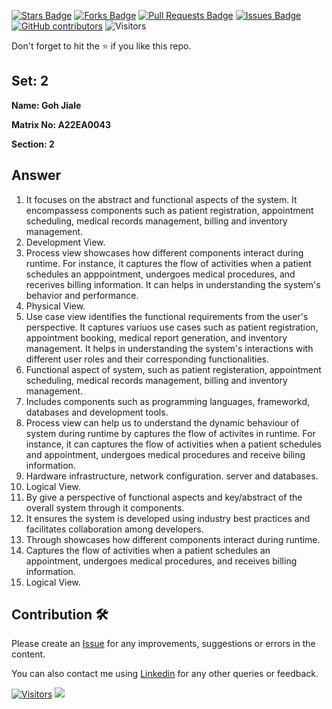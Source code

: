 <a href="https://github.com/drshahizan/learn-php/stargazers"><img src="https://img.shields.io/github/stars/drshahizan/learn-php" alt="Stars Badge"/></a>
<a href="https://github.com/drshahizan/learn-php/network/members"><img src="https://img.shields.io/github/forks/drshahizan/learn-php" alt="Forks Badge"/></a>
<a href="https://github.com/drshahizan/learn-php/pulls"><img src="https://img.shields.io/github/issues-pr/drshahizan/learn-php" alt="Pull Requests Badge"/></a>
<a href="https://github.com/drshahizan/learn-php/issues"><img src="https://img.shields.io/github/issues/drshahizan/learn-php" alt="Issues Badge"/></a>
<a href="https://github.com/drshahizan/learn-php/graphs/contributors"><img alt="GitHub contributors" src="https://img.shields.io/github/contributors/drshahizan/learn-php?color=2b9348"></a>
![Visitors](https://api.visitorbadge.io/api/visitors?path=https%3A%2F%2Fgithub.com%2Fdrshahizan%2Fsoftware-engineering&labelColor=%23d9e3f0&countColor=%23697689&style=flat)

Don't forget to hit the :star: if you like this repo.

## Set: 2

**Name: Goh Jiale** 

**Matrix No: A22EA0043**

**Section: 2**

## Answer
1. It focuses on the abstract and functional aspects of the system. It encompassess components such as patient registration, appointment scheduling, medical records management, billing and inventory management.
2. Development View.
3. Process view showcases how different components interact during runtime. For instance, it captures the flow of activities when a patient schedules an apppointment, undergoes medical procedures, and recerives billing information. It can helps in understanding the system's behavior and performance.
4. Physical View.
5. Use case view identifies the functional requirements from the user's perspective. It captures variuos use cases such as patient registration, appointment booking, medical report generation, and inventory management. It helps in understanding the system's interactions with different user roles and their corresponding functionalities.
6. Functional aspect of system, such as patient registeration, appointment scheduling, medical records management, billing and inventory management.
7. Includes components such as programming languages, frameworkd, databases and development tools.
8. Process view can help us to understand the dynamic behaviour of system during runtime by captures the flow of activites in runtime. For instance, it can captures the flow of activities when a patient schedules and appointment, undergoes medical procedures and receive biling information.
9. Hardware infrastructure, network configuration. server and databases.
10. Logical View.
11. By give a perspective of functional aspects and key/abstract of the overall system through it components.
12. It ensures the system is developed using industry best practices and facilitates collaboration among developers.
13. Through showcases how different components interact during runtime.
14. Captures the flow of activities when a patient schedules an appointment, undergoes medical procedures, and receives billing information.
15. Logical View.


## Contribution 🛠️
Please create an [Issue](https://github.com/drshahizan/learn-php/issues) for any improvements, suggestions or errors in the content.

You can also contact me using [Linkedin](https://www.linkedin.com/in/drshahizan/) for any other queries or feedback.

[![Visitors](https://api.visitorbadge.io/api/visitors?path=https%3A%2F%2Fgithub.com%2Fdrshahizan&labelColor=%23697689&countColor=%23555555&style=plastic)](https://visitorbadge.io/status?path=https%3A%2F%2Fgithub.com%2Fdrshahizan)
![](https://hit.yhype.me/github/profile?user_id=81284918)



